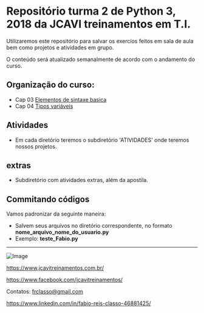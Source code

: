Repositório turma 2 de Python 3, 2018 da JCAVI treinamentos em T.I.
===================================================================

Utilizaremos este repositório para salvar os exercíos feitos em
sala de aula bem como projetos e atividades em grupo.


O conteúdo será atualizado semanalmente de acordo com o andamento do curso.

Organização do curso:
--------------------
+ Cap 03 [Elementos de sintaxe basica](https://github.com/frclasso/turma2-Python3-2018/tree/master/cap03_elementos_de_sintaxe_basica)
+ Cap 04 [Tipos variáveis](https://github.com/frclasso/turma2-Python3-2018/tree/master/cap4-variaveis) 


Atividades
----------

- Em cada diretório teremos o subdiretório 'ATIVIDADES' onde teremos nossos projetos.


extras
-------

- Subdiretório com atividades extras, além da apostila.

 
Commitando códigos
------------------

Vamos padronizar da seguinte maneira:

- Salvem seus arquivos no diretório correspondente, no formato **nome_arquivo_nome_do_usuario.py**
- Exemplo: **teste_Fabio.py**

--------------


![Image](https://github.com/frclasso/apostila_python_modulo_1/blob/master/jcavi.png "JCAVI")

https://www.jcavitreinamentos.com.br/

https://www.facebook.com/jcavitreinamentos/

Contatos: frclasso@gmail.com

https://www.linkedin.com/in/fabio-reis-classo-46881425/